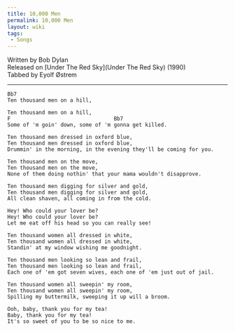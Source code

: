 ```yaml
---
title: 10,000 Men
permalink: 10,000 Men
layout: wiki
tags:
 - Songs
---
```


Written by Bob Dylan  
Released on [Under The Red Sky](Under The Red Sky) (1990)  
Tabbed by Eyolf Østrem

* * * * *

    Bb7
    Ten thousand men on a hill,

    Ten thousand men on a hill,
    F                                 Bb7
    Some of 'm goin' down, some of 'm gonna get killed.

    Ten thousand men dressed in oxford blue,
    Ten thousand men dressed in oxford blue,
    Drummin' in the morning, in the evening they'll be coming for you.

    Ten thousand men on the move,
    Ten thousand men on the move,
    None of them doing nothin' that your mama wouldn't disapprove.

    Ten thousand men digging for silver and gold,
    Ten thousand men digging for silver and gold,
    All clean shaven, all coming in from the cold.

    Hey! Who could your lover be?
    Hey! Who could your lover be?
    Let me eat off his head so you can really see!

    Ten thousand women all dressed in white,
    Ten thousand women all dressed in white,
    Standin' at my window wishing me goodnight.

    Ten thousand men looking so lean and frail,
    Ten thousand men looking so lean and frail,
    Each one of 'em got seven wives, each one of 'em just out of jail.

    Ten thousand women all sweepin' my room,
    Ten thousand women all sweepin' my room,
    Spilling my buttermilk, sweeping it up will a broom.

    Ooh, baby, thank you for my tea!
    Baby, thank you for my tea!
    It's so sweet of you to be so nice to me.
